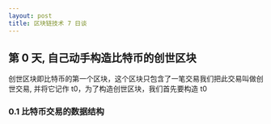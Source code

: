 ```yaml
---
layout: post
title: 区块链技术 7 日谈
---
```


## 第 0 天, 自己动手构造比特币的创世区块

创世区块即比特币的第一个区块，这个区块只包含了一笔交易我们把此交易叫做创世交易, 并将它记作 t0，为了构造创世区块，我们首先要构造 t0

### 0.1 比特币交易的数据结构


